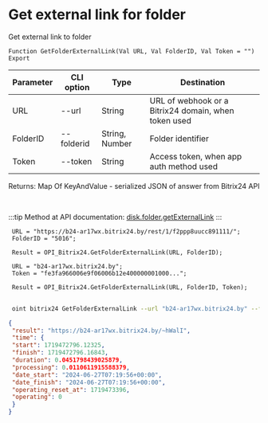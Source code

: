 ﻿---
sidebar_position: 6
---

# Get external link for folder
 Get external link to folder



`Function GetFolderExternalLink(Val URL, Val FolderID, Val Token = "") Export`

 | Parameter | CLI option | Type | Destination |
 |-|-|-|-|
 | URL | --url | String | URL of webhook or a Bitrix24 domain, when token used |
 | FolderID | --folderid | String, Number | Folder identifier |
 | Token | --token | String | Access token, when app auth method used |

 
 Returns: Map Of KeyAndValue - serialized JSON of answer from Bitrix24 API

<br/>

:::tip
Method at API documentation: [disk.folder.getExternalLink](https://dev.1c-bitrix.ru/rest_help/disk/folder/disk_folder_getexternallink.php)
:::
<br/>


```bsl title="Code example"
 URL = "https://b24-ar17wx.bitrix24.by/rest/1/f2ppp8uucc891111/";
 FolderID = "5016";
 
 Result = OPI_Bitrix24.GetFolderExternalLink(URL, FolderID);
 
 URL = "b24-ar17wx.bitrix24.by";
 Token = "fe3fa966006e9f06006b12e400000001000...";
 
 Result = OPI_Bitrix24.GetFolderExternalLink(URL, FolderID, Token);
```
	


```sh title="CLI command example"
 
 oint bitrix24 GetFolderExternalLink --url "b24-ar17wx.bitrix24.by" --folderid "2490" --token "56898d66006e9f06006b12e400000001000..."

```

```json title="Result"
{
 "result": "https://b24-ar17wx.bitrix24.by/~hWalI",
 "time": {
 "start": 1719472796.12325,
 "finish": 1719472796.16843,
 "duration": 0.0451798439025879,
 "processing": 0.0110611915588379,
 "date_start": "2024-06-27T07:19:56+00:00",
 "date_finish": "2024-06-27T07:19:56+00:00",
 "operating_reset_at": 1719473396,
 "operating": 0
 }
}
```
